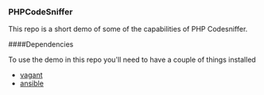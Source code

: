 ### PHPCodeSniffer

This repo is a short demo of some of the capabilities of PHP Codesniffer.

####Dependencies

To use the demo in this repo you'll need to have a couple of things installed

- [vagant](http://www.vagrantup.com/)
- [ansible](http://www.ansible.com/home)
